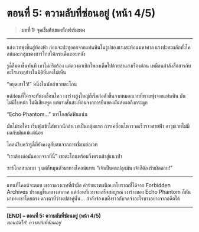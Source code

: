 # ตอนที่ 5: ความลับที่ซ่อนอยู่ (หน้า 4/5) 

> **บทที่ 1: จุดเริ่มต้นของนักฟาร์มของ**  

---

แสงเวทพุ่งขึ้นสู่ท้องฟ้า ก่อนจะปะทุออกจากแท่นหินในรูปของแรงสะท้อนมหาศาล แรงปะทะผลักทั้งไคลน์และกลุ่มของซาร์โกสให้กระเด็นถอยหลัง

รูดี้ลืมตาขึ้นทันที เขาไม่กรีดร้อง แต่ดวงตาเบิกโพลงเต็มไปด้วยลำแสงเรืองอ่อน เหมือนกำลังสื่อสารกับอะไรบางอย่างในมิติที่มองไม่เห็น

“หยุดเขาไว้!” หนึ่งในนักล่าเวทตะโกน

แต่ก่อนที่ใครจะทันเคลื่อนไหว เงาร่างสูงใหญ่ก็เริ่มก่อตัวขึ้นจากหมอกเวทที่พวยพุ่งจากแท่นหิน มันไม่มีใบหน้า ไม่มีเสียงพูด แต่แรงสั่นสะเทือนจากการยืนของมันส่งผลถึงกระดูก

“Echo Phantom...” ซาร์โกสกัดฟันแน่น

มันไม่รอใคร เริ่มพุ่งเข้าใส่พวกนักล่าเวทเป็นกลุ่มแรก การเคลื่อนไหวรวดเร็วราวสายฟ้า อาวุธเวทไม่มีผลกับมันแม้แต่น้อย

ไคลน์รีบคว้ารูดี้ที่ยังคงดูสับสนจากการเชื่อมต่อเวท

“เราต้องล่อมันออกจากที่นี่” เขาตะโกนพร้อมวิ่งตรงเข้าสู่แนวป่า

ซาร์โกสสบถเบา ๆ แต่ก็หมุนตัวมาทางไคลน์แทน “เจ้าเป็นคนปลุกมัน เจ้าก็ต้องรับผิดชอบ!”

---

แทนที่ไคลน์จะตอบ เขาวาดวงเวทที่ฝ่ามือ คำร่ายเวทผนึกเงาโบราณที่ได้จาก Forbidden Archives ปรากฏขึ้นกลางอากาศ
แต่ก่อนที่เวทจะเสร็จสมบูรณ์ เงาร่างของ Echo Phantom ก็หันมาทางเขาโดยตรง ดวงตาที่ว่างเปล่าคู่นั้น… กำลังจ้องเขม็งราวกับจดจำอะไรบางอย่างจากอดีตได้

---

**[END] – ตอนที่ 5: ความลับที่ซ่อนอยู่ (หน้า 4/5)**  
*ตอนถัดไป: ความลับที่ซ่อนอยู่*
